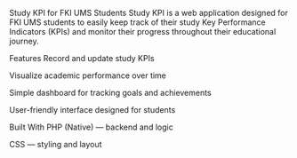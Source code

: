 Study KPI for FKI UMS Students
Study KPI is a web application designed for FKI UMS students to easily keep track of their study Key Performance Indicators (KPIs) and monitor their progress throughout their educational journey.

Features
Record and update study KPIs

Visualize academic performance over time

Simple dashboard for tracking goals and achievements

User-friendly interface designed for students

Built With
PHP (Native) — backend and logic

CSS — styling and layout

